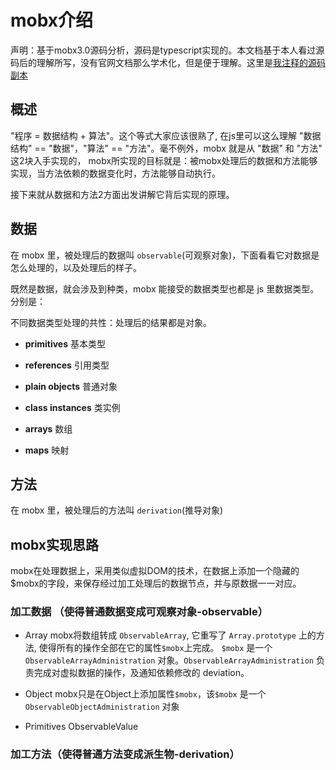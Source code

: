 # mobx介绍

声明：基于mobx3.0源码分析，源码是typescript实现的。本文档基于本人看过源码后的理解所写，没有官网文档那么学术化，但是便于理解。这里是[我注释的源码副本][1]

## 概述
"程序 = 数据结构 + 算法"。这个等式大家应该很熟了, 在js里可以这么理解 "数据结构" == "数据"，"算法" == "方法"。毫不例外，mobx 就是从 "数据" 和 "方法" 这2块入手实现的，
mobx所实现的目标就是：被mobx处理后的数据和方法能够实现，当方法依赖的数据变化时，方法能够自动执行。

接下来就从数据和方法2方面出发讲解它背后实现的原理。

## 数据
在 mobx 里，被处理后的数据叫 `observable`(可观察对象)，下面看看它对数据是怎么处理的，以及处理后的样子。

既然是数据，就会涉及到种类，mobx 能接受的数据类型也都是 js 里数据类型。分别是：

不同数据类型处理的共性：处理后的结果都是对象。

- **primitives** 基本类型

- **references** 引用类型

- **plain objects** 普通对象

- **class instances** 类实例

- **arrays** 数组

- **maps** 映射



## 方法
在 mobx 里，被处理后的方法叫 `derivation`(推导对象)



## mobx实现思路
mobx在处理数据上，采用类似虚拟DOM的技术，在数据上添加一个隐藏的$mobx的字段，来保存经过加工处理后的数据节点，并与原数据一一对应。

### 加工数据 （使得普通数据变成可观察对象-observable）
- Array
mobx将数组转成 `ObservableArray`, 它重写了 `Array.prototype` 上的方法, 使得所有的操作全部在它的属性`$mobx`上完成。
`$mobx` 是一个 `ObservableArrayAdministration` 对象。`ObservableArrayAdministration` 负责完成对虚拟数据的操作，及通知依赖修改的 deviation。

- Object
mobx只是在Object上添加属性`$mobx`，该`$mobx` 是一个 `ObservableObjectAdministration` 对象

- Primitives
	ObservableValue

### 加工方法（使得普通方法变成派生物-derivation）



[1]:https://github.com/bugknightyyp/mobx "我注释的源码副本"
